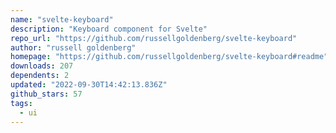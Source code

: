 ```yaml
---
name: "svelte-keyboard"
description: "Keyboard component for Svelte"
repo_url: "https://github.com/russellgoldenberg/svelte-keyboard"
author: "russell goldenberg"
homepage: "https://github.com/russellgoldenberg/svelte-keyboard#readme"
downloads: 207
dependents: 2
updated: "2022-09-30T14:42:13.836Z"
github_stars: 57
tags: 
  - ui
---
```

